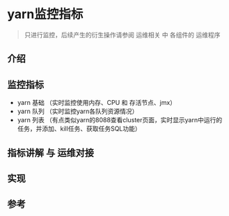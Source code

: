 # yarn监控指标

> 只进行监控，后续产生的衍生操作请参阅 运维相关 中 各组件的 运维程序

## 介绍

## 监控指标

- yarn 基础 （实时监控使用内存、CPU 和 存活节点、jmx）
- yarn 队列 （实时监控yarn各队列资源情况）
- yarn 列表 （有点类似yarn的8088查看cluster页面，实时显示yarn中运行的任务，并添加、kill任务、获取任务SQL功能）

## 指标讲解 与 运维对接

## 实现

## 参考

